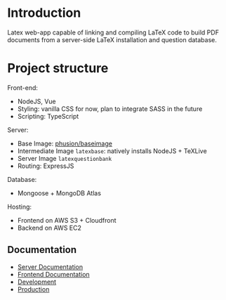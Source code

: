 # Introduction

Latex web-app capable of linking and compiling LaTeX code to build PDF documents from a server-side LaTeX installation and question database.

# Project structure

Front-end:
- NodeJS, Vue
- Styling: vanilla CSS for now, plan to integrate SASS in the future
- Scripting: TypeScript

Server:
- Base Image: [phusion/baseimage](https://github.com/phusion/baseimage-docker)
- Intermediate Image `latexbase`: natively installs NodeJS + TeXLive
- Server Image `latexquestionbank`
- Routing: ExpressJS

Database:
- Mongoose + MongoDB Atlas

Hosting:
- Frontend on AWS S3 + Cloudfront
- Backend on AWS EC2

## Documentation
- [Server Documentation](./server/README.md)
- [Frontend Documentation](./vue-frontend/README.md)
- [Development](./documentation/Development.md)
- [Production](./documentation/production/Production.md)